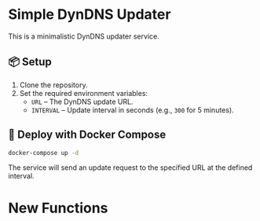 # Simple DynDNS Updater

This is a minimalistic DynDNS updater service.

## 📦 Setup

1. Clone the repository.
2. Set the required environment variables:
   - `URL` – The DynDNS update URL.
   - `INTERVAL` – Update interval in seconds (e.g., `300` for 5 minutes).

## 🚀 Deploy with Docker Compose

```bash
docker-compose up -d
````

The service will send an update request to the specified URL at the defined interval.


# New Functions